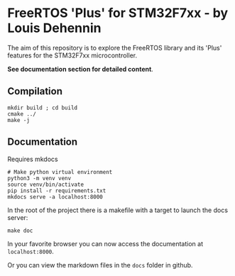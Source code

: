 # FreeRTOS 'Plus' for STM32F7xx - by Louis Dehennin

The aim of this repository is to explore the FreeRTOS library and its 'Plus' features for the STM32F7xx microcontroller.

**See documentation section for detailed content**.

## Compilation

    mkdir build ; cd build
    cmake ../
    make -j

## Documentation

Requires mkdocs

    # Make python virtual environment
    python3 -m venv venv
    source venv/bin/activate
    pip install -r requirements.txt
    mkdocs serve -a localhost:8000

In the root of the project there is a makefile with a target to launch the docs server:

    make doc

In your favorite browser you can now access the documentation at `localhost:8000`.

Or you can view the markdown files in the `docs` folder in github.